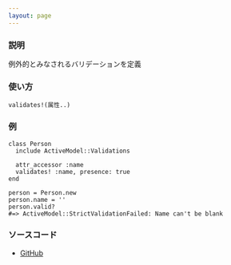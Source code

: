 ```yaml
---
layout: page
---
```


### 説明

例外的とみなされるバリデーションを定義

### 使い方

    validates!(属性..)

### 例

    class Person
      include ActiveModel::Validations

      attr_accessor :name
      validates! :name, presence: true
    end

    person = Person.new
    person.name = ''
    person.valid?
    #=> ActiveModel::StrictValidationFailed: Name can't be blank

### ソースコード

- [GitHub](https://github.com/rails/rails/blob/984c3ef2775781d47efa9f541ce570daa2434a80/activemodel/lib/active_model/validations/validates.rb#L148)
